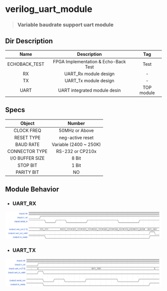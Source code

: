 # verilog_uart_module
> ### Variable baudrate support uart module
## Dir Description
|Name|Description|Tag|    
|:---:|:---:|:---:|  
|ECHOBACK_TEST|FPGA Implementation & Echo-Back Test|Test|  
|RX| UART_Rx module design|-|  
|TX| UART_Tx module design|-|
|UART| UART integrated module desin|TOP module|    
## Specs
|Object|Number|  
|:--:|:--:|  
|CLOCK FREQ| 50MHz or Above|  
|RESET TYPE| neg-active reset|
|BAUD RATE| Variable (2400 ~ 250K)|  
|CONNECTOR TYPE| RS-232 or CP210x|  
|I/O BUFFER SIZE|8 Bit|   
|STOP BIT|1 Bit|  
|PARITY BIT|NO|     
## Module Behavior

- ### UART_RX
![uart_rx](./_Images/uart_rx.png)
- ### UART_TX
![uart_tx](./_Images/uart_tx.png)
